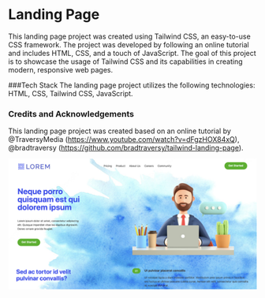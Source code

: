 # Landing Page

This landing page project was created using Tailwind CSS, an easy-to-use CSS framework. The project was developed by following an online tutorial and includes HTML, CSS, and a touch of JavaScript. The goal of this project is to showcase the usage of Tailwind CSS and its capabilities in creating modern, responsive web pages.

###Tech Stack
The landing page project utilizes the following technologies: HTML, CSS, Tailwind CSS, JavaScript.

### Credits and Acknowledgements
This landing page project was created based on an online tutorial by @TraversyMedia (https://www.youtube.com/watch?v=dFgzHOX84xQ), @bradtraversy (https://github.com/bradtraversy/tailwind-landing-page). 

![project-view](https://github.com/katiaku/landing-page-tailwind/blob/main/img/project-view.png)
